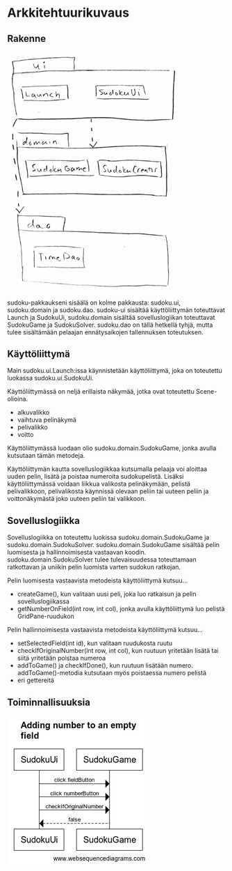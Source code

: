 # Arkkitehtuurikuvaus

## Rakenne

<img src="sudokuRakenne.png" alt="drawing" width="400"/>

sudoku-pakkaukseni sisäälä on kolme pakkausta: sudoku.ui, sudoku.domain ja sudoku.dao. sudoku-ui sisältää käyttöliittymän toteuttavat Launch ja SudokuUi, sudoku.domain sisältää sovelluslogiikan toteuttavat SudokuGame ja SudokuSolver. sudoku.dao on tällä hetkellä tyhjä, mutta tulee sisältämään pelaajan ennätysaikojen tallennuksen toteutuksen.

## Käyttöliittymä

Main sudoku.ui.Launch:issa käynnistetään käyttöliittymä, joka on toteutettu luokassa sudoku.ui.SudokuUi.

Käyttöliittymässä on neljä erillaista näkymää, jotka ovat toteutettu Scene-olioina.
- alkuvalikko
- vaihtuva pelinäkymä
- pelivalikko
- voitto

Käyttöliittymässä luodaan olio sudoku.domain.SudokuGame, jonka avulla kutsutaan tämän metodeja.

Käyttöliittymän kautta sovelluslogiikkaa kutsumalla pelaaja voi aloittaa uuden pelin, lisätä ja poistaa numeroita sudokupelistä. Lisäksi käyttöliittymässä voidaan liikkua valikosta pelinäkymään, pelistä pelivalikkoon, pelivalikosta käynnissä olevaan peliin tai uuteen peliin ja voittonäkymästä joko uuteen peliin tai valikkoon.

## Sovelluslogiikka

Sovelluslogiikka on toteutettu luokissa sudoku.domain.SudokuGame ja sudoku.domain.SudokuSolver. sudoku.domain.SudokuGame sisältää pelin luomisesta ja hallinnoimisesta vastaavan koodin. sudoku.domain.SudokuSolver tulee tulevaisuudessa toteuttamaan ratkottavan ja uniikin pelin luomista varten sudokun ratkojan. 

Pelin luomisesta vastaavista metodeista käyttöliittymä kutsuu...
- createGame(), kun valitaan uusi peli, joka luo ratkaisun ja pelin sovelluslogiikassa
- getNumberOnField(int row, int col), jonka avulla käyttöliittymä luo pelistä GridPane-ruudukon

Pelin hallinnoimisesta vastaavista metodeista käyttöliittymä kutsuu...
- setSelectedField(int id), kun valitaan ruudukosta ruutu
- checkIfOriginalNumber(int row, int col), kun ruutuun yritetään lisätä tai siitä yritetään poistaa numeroa
- addToGame() ja checkIfDone(), kun ruutuun lisätään numero. addToGame()-metodia kutsutaan myös poistaessa numero pelistä
- eri gettereitä

## Toiminnallisuuksia

![Sekvenssikaavio](OhteSudoku_addingNumbers.png)
